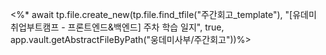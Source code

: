 <%* await tp.file.create_new(tp.file.find_tfile("주간회고_template"), "[유데미 취업부트캠프 - 프론트엔드&백엔드] 주차 학습 일지", true, app.vault.getAbstractFileByPath("웅데미사부/주간회고"))%>